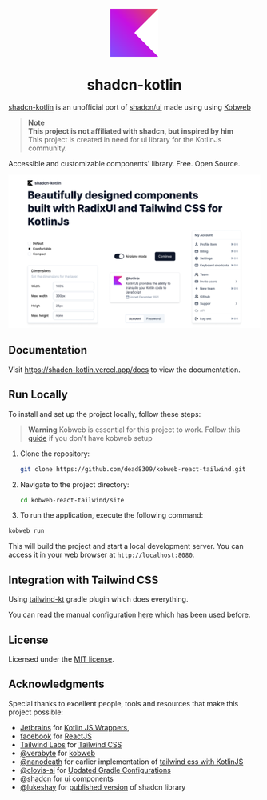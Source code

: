 <p align="center">
 <img align="center" src="./metadata/kotlin1.svg" height="96" />
 <h1 align="center">
  shadcn-kotlin
 </h1>
</p>

[shadcn-kotlin](https://shadcn-kotlin.vercel.app) is an unofficial port of [shadcn/ui](https://ui.shadcn.com/) made using
using [Kobweb](https://kobweb.varabyte.com/)

> **Note** <br> **This project is not affiliated with shadcn, but inspired by him** <br> This project is created in need for ui library for the KotlinJs community.

Accessible and customizable components' library. Free. Open Source.

![cover](./metadata/cover.png)

## Documentation

Visit https://shadcn-kotlin.vercel.app/docs to view the documentation.

## Run Locally

To install and set up the project locally, follow these steps:

> **Warning**
> Kobweb is essential for this project to work. Follow
> this [guide](https://github.com/varabyte/kobweb#install-the-kobweb-binary) if you don't have kobweb setup

1. Clone the repository:

   ```bash
   git clone https://github.com/dead8309/kobweb-react-tailwind.git
   ```

2. Navigate to the project directory:

   ```bash
   cd kobweb-react-tailwind/site
   ```

3. To run the application, execute the following command:

```bash
kobweb run
```

This will build the project and start a local development server. You can access it in your web browser
at `http://localhost:8080`.


## Integration with Tailwind CSS
Using [tailwind-kt](https://github.con/dead8309/tailwind-kt) gradle plugin which does everything.

You can read the manual configuration [here](./tailwind-integration.md) which has been used before.


## License

Licensed under the [MIT license](./LICENSE).


## Acknowledgments

Special thanks to excellent people, tools and resources that make this project possible:

* [Jetbrains](https://github.com/JetBrains) for [Kotlin JS Wrappers](https://github.com/JetBrains/kotlin-wrappers), 
* [facebook](https://github.com/facebook) for [ReactJS](https://github.com/facebook/react)
* [Tailwind Labs](https://github.com/tailwindlabs) for [Tailwind CSS](https://github.com/tailwindlabs/tailwindcss)
* [@verabyte](https://github.com/varabyte/kobweb) for [kobweb](https://github.com/varabyte/kobweb)
* [@nanodeath](https://github.com/nanodeath) for earlier implementation of [tailwind css with KotlinJS](https://github.com/nanodeath/kotlinjs-tailwindcss)
* [@clovis-ai](https://gitlab.com/clovis-ai) for [Updated Gradle Configurations](https://gitlab.com/opensavvy/decouple/-/blob/16bb282309daba3a9b364a53518bc4a6e5f74128/demos/demo-web/build.gradle.kts)
* [@shadcn](https://github.com/shadcn) for [ui](https://github.com/shadcn/ui) components
* [@lukeshay](https://github.com/lukeshay) for [published version](https://github.com/lukeshay/ui) of shadcn library